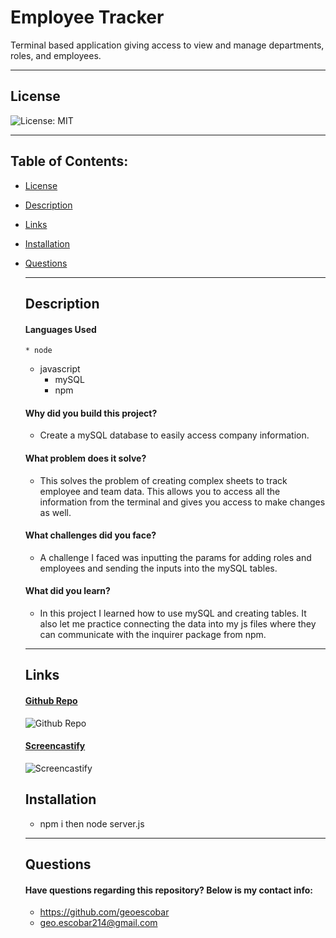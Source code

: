# Employee Tracker

Terminal based application giving access to view and manage departments, roles, and employees.

---

## License

![License: MIT](https://img.shields.io/badge/License-MIT-yellow.svg)

---

## Table of Contents:

- [License](#license)
- [Description](#description)
- [Links](#links)
- [Installation](#installation)
- [Questions](#questions)

  ***

  ## Description

  #### Languages Used

      * node

  - javascript
    - mySQL
    - npm

  #### Why did you build this project?

  - Create a mySQL database to easily access company information.

  #### What problem does it solve?

  - This solves the problem of creating complex sheets to track employee and team data. This allows you to access all the information from the terminal and gives you access to make changes as well.

  #### What challenges did you face?

  - A challenge I faced was inputting the params for adding roles and employees and sending the inputs into the mySQL tables.

  #### What did you learn?

  - In this project I learned how to use mySQL and creating tables. It also let me practice connecting the data into my js files where they can communicate with the inquirer package from npm.

  ***

  ## Links

  #### [Github Repo](https://github.com/geoescobar/employee-tracker)

  ![Github Repo]()

  #### [Screencastify](https://github.com/geoescobar/employee-tracker)

  ![Screencastify]()

  ## Installation

  - npm i then node server.js

  ***

  ## Questions

  #### Have questions regarding this repository? Below is my contact info:

  - https://github.com/geoescobar
  - geo.escobar214@gmail.com
